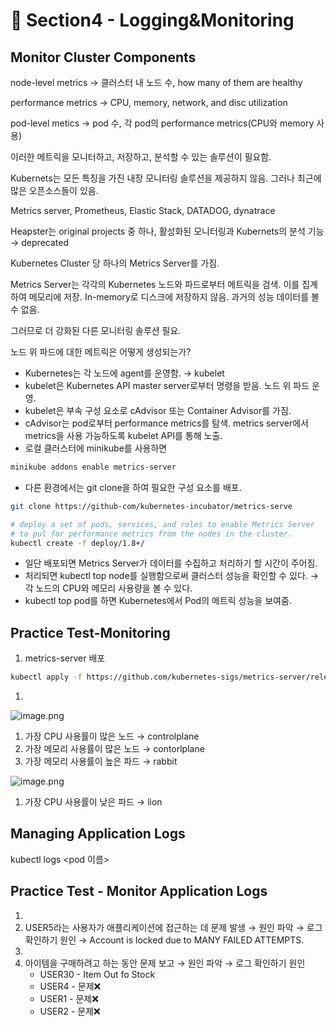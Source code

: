 # 🍨 Section4 - Logging&Monitoring

## Monitor Cluster Components


node-level metrics → 클러스터 내 노드 수, how many of them are healthy


performance metrics → CPU, memory, network, and disc utilization


pod-level  metics → pod 수, 각 pod의 performance metrics(CPU와 memory 사용)


이러한 메트릭을 모니터하고, 저장하고, 분석할 수 있는 솔루션이 필요함.


Kubernets는 모든 특징을 가진 내장 모니터링 솔루션을 제공하지 않음. 그러나 최근에 많은 오픈소스들이 있음.


Metrics server, Prometheus, Elastic Stack, DATADOG, dynatrace


Heapster는 original projects 중 하나, 활성화된 모니터링과 Kubernets의 분석 기능 → deprecated


Kubernetes Cluster 당 하나의 Metrics Server를 가짐.


Metrics Server는 각각의 Kubernetes 노드와 파드로부터 메트릭을 검색. 이를 집계하여 메모리에 저장. In-memory로 디스크에 저장하지 않음. 과거의 성능 데이터를 볼 수 없음.


그러므로 더 강화된 다른 모니터링 솔루션 필요.


노드 위 파드에 대한 메트릭은 어떻게 생성되는가?

- Kubernetes는 각 노드에 agent를 운영함. → kubelet
- kubelet은 Kubernetes API master server로부터 명령을 받음. 노드 위 파드 운영.
- kubelet은 부속 구성 요소로 cAdvisor 또는 Container Advisor를 가짐.
- cAdvisor는 pod로부터 performance metrics를 탐색. metrics server에서 metrics을 사용 가능하도록  kubelet API를 통해 노출.
- 로컬 클러스터에 minikube를 사용하면

```bash
minikube addons enable metrics-server
```

- 다른 환경에서는 git clone을 하여 필요한 구성 요소를 배포.

```bash
git clone https://github-com/kubernetes-incubator/metrics-serve

# deploy a set of pods, services, and roles to enable Metrics Server
# to pul for performance metrics from the nodes in the cluster.
kubectl create -f deploy/1.8+/
```

- 일단 배포되면 Metrics Server가 데이터를 수집하고 처리하기 할 시간이 주어짐.
- 처리되면 kubectl top node를 실행함으로써 클러스터 성능을 확인할 수 있다. → 각 노드의 CPU와 메모리 사용량을 볼 수 있다.
- kubectl top pod를 하면 Kubernetes에서 Pod의 메트릭 성능을 보여줌.

## Practice Test-Monitoring

1. metrics-server 배포

```bash
kubectl apply -f https://github.com/kubernetes-sigs/metrics-server/releases/latest/download/components.yaml
```

1. 

![image.png](https://prod-files-secure.s3.us-west-2.amazonaws.com/b2ea2032-00e9-4883-a13b-cb03cf5b2334/be867e9c-0d47-47a3-971e-146d2c8c7945/image.png?X-Amz-Algorithm=AWS4-HMAC-SHA256&X-Amz-Content-Sha256=UNSIGNED-PAYLOAD&X-Amz-Credential=ASIAZI2LB466YKQ2EE5R%2F20250217%2Fus-west-2%2Fs3%2Faws4_request&X-Amz-Date=20250217T124023Z&X-Amz-Expires=3600&X-Amz-Security-Token=IQoJb3JpZ2luX2VjEEwaCXVzLXdlc3QtMiJHMEUCIQDnQMAoaJ%2FNu%2B4ICwu6ld2ChFFUBCwBrhsGswVtQC3lrwIgbz5jQZJ1K5u8PBA4zCX%2FxkY7nFhdNLu5K8cQxFSbIXUq%2FwMIdRAAGgw2Mzc0MjMxODM4MDUiDIdWPaC0ei%2BUrvBbFyrcA9mbOhZvqIMWyUcDCwV5MId5qXlUBm%2Bbw5MkzNHB3qoLo3kGql4Mo84HstSlw2TKQtaIPik0cj18pOqgt2YyII9uSgnvuIR5siYFwLae8yYjqs1VGnbDs3wBaFWPNmECt2oHqhD9NbsYIbCn%2FqUbX5Phjl9v8xtD5r7So4%2B%2Bvh6t9cRYotBWsuh0nWGTiB%2BRvR4GyROK0sYGJ0tQSP2tj9FeWR2jaFBMZpIdh4ZRmxsxrmJWcqg1Pe3LMJD%2Bran400j1oZyhJpe4OLuOVrPki9MiCPTZdQztY1iEcKIW7B4dzok8N%2BtoAbSNK6A7XSGQr8xoSYIwarhSjxsO%2BBoT7iAAyN%2FWtl9esrDLzCWZyGpd%2BxSgw%2F5SkA4TnK1H93Fe3KJ7MvJC8x%2Fh5gOwv0sME6aqamxFbNj85dA3zdUSSd5Lu6jf6J4SQqg0ekqC9QC%2FZqJ9V%2BADmiomvg12xqgrTHGfegESDSfc2AeDFcbKC7w0gjoLW%2FiV%2BXEW2r1mNpC33BeI2VY1dsW9RH%2FN5ZzsVJa4ZTNBPW7Et9ywqWMHBNsjd%2FH0zz0cTLBHwLxxNCDX%2BUhfBaGDVrJvjlYVY6Sdd6%2BzCFrlDYODGKdIG4%2FbVdM%2FYNIrK%2FlDAiC%2FbBaLMNK%2BzL0GOqUBe5B%2Baw7LyO15Klm84n8Ouh9iU1fdoDqNdQp1qIg4UELXHYpk1nZWFdvrfyn47mOElmfZThanhcMOZikyYSMhu1PGwNfuDKJFor7hHgeVn7%2BFbFEXQwjcwY7vxCuuXptjcsLMLIchBAsxBqU5KwjEGZhmsGGhuJ%2F4%2By6Si8Fi6B3axGqD24lJDurCay37yuIRisMCq9jHXCgRDP21nqCwUpLsnf0c&X-Amz-Signature=aa4f10838d0110e31a90437ae45fd0ca1a59f7f810cd2b6976e412f66d38f135&X-Amz-SignedHeaders=host&x-id=GetObject)

1. 가장 CPU 사용률이 많은 노드 → controlplane
2. 가장 메모리 사용률이 많은 노드 → contorlplane
3. 가장 메모리 사용률이 높은 파드 → rabbit

![image.png](https://prod-files-secure.s3.us-west-2.amazonaws.com/b2ea2032-00e9-4883-a13b-cb03cf5b2334/a5ad8203-cf78-4c06-9de1-67cb491aedc9/image.png?X-Amz-Algorithm=AWS4-HMAC-SHA256&X-Amz-Content-Sha256=UNSIGNED-PAYLOAD&X-Amz-Credential=ASIAZI2LB466YKQ2EE5R%2F20250217%2Fus-west-2%2Fs3%2Faws4_request&X-Amz-Date=20250217T124023Z&X-Amz-Expires=3600&X-Amz-Security-Token=IQoJb3JpZ2luX2VjEEwaCXVzLXdlc3QtMiJHMEUCIQDnQMAoaJ%2FNu%2B4ICwu6ld2ChFFUBCwBrhsGswVtQC3lrwIgbz5jQZJ1K5u8PBA4zCX%2FxkY7nFhdNLu5K8cQxFSbIXUq%2FwMIdRAAGgw2Mzc0MjMxODM4MDUiDIdWPaC0ei%2BUrvBbFyrcA9mbOhZvqIMWyUcDCwV5MId5qXlUBm%2Bbw5MkzNHB3qoLo3kGql4Mo84HstSlw2TKQtaIPik0cj18pOqgt2YyII9uSgnvuIR5siYFwLae8yYjqs1VGnbDs3wBaFWPNmECt2oHqhD9NbsYIbCn%2FqUbX5Phjl9v8xtD5r7So4%2B%2Bvh6t9cRYotBWsuh0nWGTiB%2BRvR4GyROK0sYGJ0tQSP2tj9FeWR2jaFBMZpIdh4ZRmxsxrmJWcqg1Pe3LMJD%2Bran400j1oZyhJpe4OLuOVrPki9MiCPTZdQztY1iEcKIW7B4dzok8N%2BtoAbSNK6A7XSGQr8xoSYIwarhSjxsO%2BBoT7iAAyN%2FWtl9esrDLzCWZyGpd%2BxSgw%2F5SkA4TnK1H93Fe3KJ7MvJC8x%2Fh5gOwv0sME6aqamxFbNj85dA3zdUSSd5Lu6jf6J4SQqg0ekqC9QC%2FZqJ9V%2BADmiomvg12xqgrTHGfegESDSfc2AeDFcbKC7w0gjoLW%2FiV%2BXEW2r1mNpC33BeI2VY1dsW9RH%2FN5ZzsVJa4ZTNBPW7Et9ywqWMHBNsjd%2FH0zz0cTLBHwLxxNCDX%2BUhfBaGDVrJvjlYVY6Sdd6%2BzCFrlDYODGKdIG4%2FbVdM%2FYNIrK%2FlDAiC%2FbBaLMNK%2BzL0GOqUBe5B%2Baw7LyO15Klm84n8Ouh9iU1fdoDqNdQp1qIg4UELXHYpk1nZWFdvrfyn47mOElmfZThanhcMOZikyYSMhu1PGwNfuDKJFor7hHgeVn7%2BFbFEXQwjcwY7vxCuuXptjcsLMLIchBAsxBqU5KwjEGZhmsGGhuJ%2F4%2By6Si8Fi6B3axGqD24lJDurCay37yuIRisMCq9jHXCgRDP21nqCwUpLsnf0c&X-Amz-Signature=fedcd78d73eb6d141f31d641ce99b448d72ae6f75a3a1c7483294812f6a657f4&X-Amz-SignedHeaders=host&x-id=GetObject)

1. 가장 CPU 사용률이 낮은 파드 → lion

## Managing Application Logs


kubectl logs <pod 이름>


## Practice Test - Monitor Application Logs

1. 
2. USER5라는 사용자가 애플리케이션에 접근하는 데 문제 발생 → 원인 파악 → 로그 확인하기
원인 → Account is locked due to MANY FAILED ATTEMPTS.
3. 
4. 아이템을 구매하려고 하는 동안 문제 보고 → 원인 파악 → 로그 확인하기
원인
	- USER30 - Item Out fo Stock
	- USER4 - 문제❌
	- USER1 - 문제❌
	- USER2 - 문제❌
